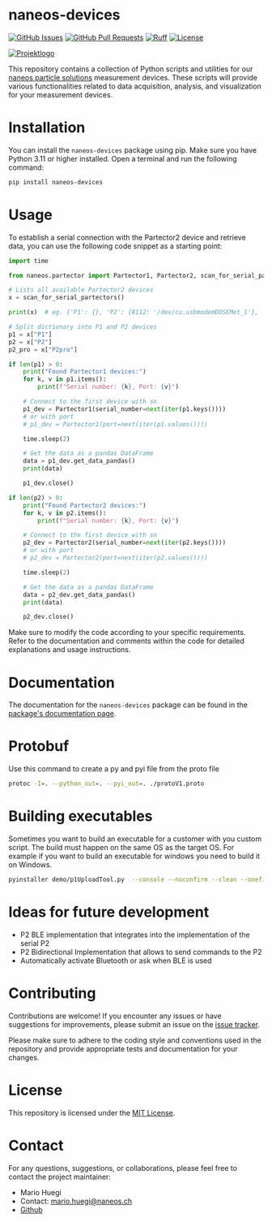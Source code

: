 # naneos-devices


[![GitHub Issues][gh-issues]](https://github.com/naneos-org/python-naneos-devices/issues)
[![GitHub Pull Requests][gh-pull-requests]](https://github.com/naneos-org/python-naneos-devices/pulls)
[![Ruff][ruff-badge]](https://github.com/astral-sh/ruff)
[![License][mit-license]](LICENSE.txt)

<!-- hyperlinks -->
[gh-issues]: https://img.shields.io/github/issues/naneos-org/python-naneos-devices
[gh-pull-requests]: https://img.shields.io/github/issues-pr/naneos-org/python-naneos-devices
[ruff-badge]: https://img.shields.io/endpoint?url=https://raw.githubusercontent.com/astral-sh/ruff/main/assets/badge/v2.json
[mit-license]: https://img.shields.io/badge/license-MIT-blue.svg
<!-- hyperlinks -->

[![Projektlogo](assets/logo_naneos.png)](https://naneos.ch)

This repository contains a collection of Python scripts and utilities for our [naneos particle solutions](https://naneos.ch) measurement devices. These scripts will provide various functionalities related to data acquisition, analysis, and visualization for your measurement devices.

# Installation

You can install the `naneos-devices` package using pip. Make sure you have Python 3.11 or higher installed. Open a terminal and run the following command:

```bash
pip install naneos-devices
```

# Usage

To establish a serial connection with the Partector2 device and retrieve data, you can use the following code snippet as a starting point:

```python
import time

from naneos.partector import Partector1, Partector2, scan_for_serial_partectors

# Lists all available Partector2 devices
x = scan_for_serial_partectors()

print(x)  # eg. {'P1': {}, 'P2': {8112: '/dev/cu.usbmodemDOSEMet_1'}, 'P2pro': {}, 'P2proCS': {}}

# Split dictionary into P1 and P2 devices
p1 = x["P1"]
p2 = x["P2"]
p2_pro = x["P2pro"]

if len(p1) > 0:
    print("Found Partector1 devices:")
    for k, v in p1.items():
        print(f"Serial number: {k}, Port: {v}")

    # Connect to the first device with sn
    p1_dev = Partector1(serial_number=next(iter(p1.keys())))
    # or with port
    # p1_dev = Partector1(port=next(iter(p1.values())))

    time.sleep(2)

    # Get the data as a pandas DataFrame
    data = p1_dev.get_data_pandas()
    print(data)

    p1_dev.close()

if len(p2) > 0:
    print("Found Partector2 devices:")
    for k, v in p2.items():
        print(f"Serial number: {k}, Port: {v}")

    # Connect to the first device with sn
    p2_dev = Partector2(serial_number=next(iter(p2.keys())))
    # or with port
    # p2_dev = Partector2(port=next(iter(p2.values())))

    time.sleep(2)

    # Get the data as a pandas DataFrame
    data = p2_dev.get_data_pandas()
    print(data)

    p2_dev.close()
```

Make sure to modify the code according to your specific requirements. Refer to the documentation and comments within the code for detailed explanations and usage instructions.

# Documentation

The documentation for the `naneos-devices` package can be found in the [package's documentation page](https://naneos-org.github.io/python-naneos-devices/).

<!-- ## Important commands when working locally with tox
```bash
tox -e clean #cleans the dist and docs/_build folder
tox -e build #builds the package based on the last tag
pipenv install -e . #installs the locally builded package

tox -e docs #generates the documentation
$
tox -e publish  # to test your project uploads correctly in test.pypi.org
tox -e publish -- --repository pypi  # to release your package to PyPI

tox -av  # to list all the tasks available

### Testing with tox
# 1. Install the desired version with pyenv
pyenv install 3.8.X 3.9.X, 3.10.X, 3.11.X, 3.12.X
# 2. Set the desired versions global
pyenv global 3.8.X 3.9.X 3.10.X 3.11.X 3.12.X
# 3. Run tox
tox
```
It's recommended to use a .pypirc file to store your credentials. See [here](https://packaging.python.org/en/latest/specifications/pypirc/) for more information. -->

# Protobuf
Use this command to create a py and pyi file from the proto file
```bash
protoc -I=. --python_out=. --pyi_out=. ./protoV1.proto 
```

# Building executables
Sometimes you want to build an executable for a customer with you custom script.
The build must happen on the same OS as the target OS.
For example if you want to build an executable for windows you need to build it on Windows.

```bash
pyinstaller demo/p1UploadTool.py  --console --noconfirm --clean --onefile
```

# Ideas for future development
* P2 BLE implementation that integrates into the implementation of the serial P2
* P2 Bidirectional Implementation that allows to send commands to the P2
* Automatically activate Bluetooth or ask when BLE is used

# Contributing

Contributions are welcome! If you encounter any issues or have suggestions for improvements, please submit an issue on the [issue tracker](https://github.com/naneos-org/python-naneos-devices/issues).

Please make sure to adhere to the coding style and conventions used in the repository and provide appropriate tests and documentation for your changes.

# License

This repository is licensed under the [MIT License](LICENSE.txt).

# Contact

For any questions, suggestions, or collaborations, please feel free to contact the project maintainer:

- Mario Huegi
- Contact: [mario.huegi@naneos.ch](mailto:mario.huegi@naneos.ch)
- [Github](https://github.com/huegi)
